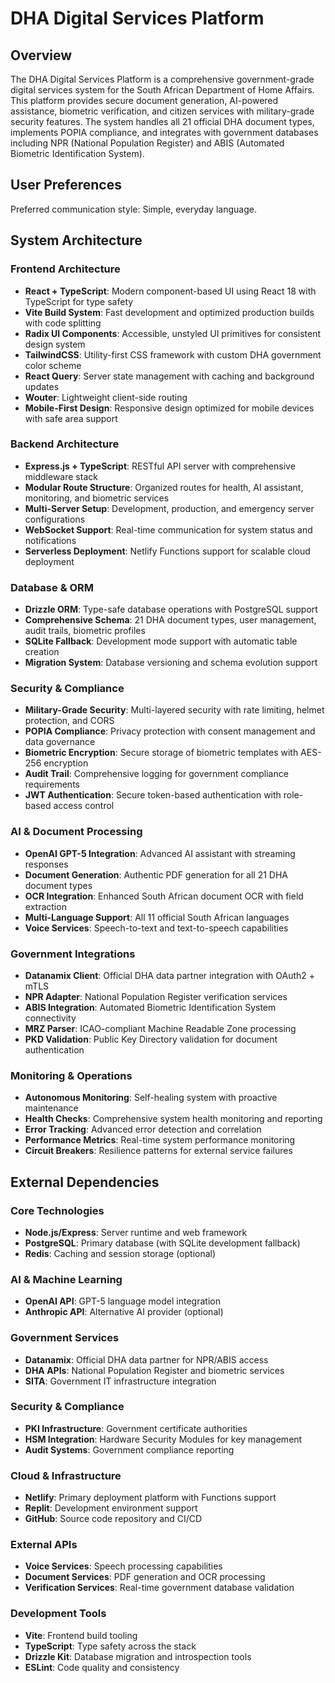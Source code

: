 # DHA Digital Services Platform

## Overview

The DHA Digital Services Platform is a comprehensive government-grade digital services system for the South African Department of Home Affairs. This platform provides secure document generation, AI-powered assistance, biometric verification, and citizen services with military-grade security features. The system handles all 21 official DHA document types, implements POPIA compliance, and integrates with government databases including NPR (National Population Register) and ABIS (Automated Biometric Identification System).

## User Preferences

Preferred communication style: Simple, everyday language.

## System Architecture

### Frontend Architecture
- **React + TypeScript**: Modern component-based UI using React 18 with TypeScript for type safety
- **Vite Build System**: Fast development and optimized production builds with code splitting
- **Radix UI Components**: Accessible, unstyled UI primitives for consistent design system
- **TailwindCSS**: Utility-first CSS framework with custom DHA government color scheme
- **React Query**: Server state management with caching and background updates
- **Wouter**: Lightweight client-side routing
- **Mobile-First Design**: Responsive design optimized for mobile devices with safe area support

### Backend Architecture
- **Express.js + TypeScript**: RESTful API server with comprehensive middleware stack
- **Modular Route Structure**: Organized routes for health, AI assistant, monitoring, and biometric services
- **Multi-Server Setup**: Development, production, and emergency server configurations
- **WebSocket Support**: Real-time communication for system status and notifications
- **Serverless Deployment**: Netlify Functions support for scalable cloud deployment

### Database & ORM
- **Drizzle ORM**: Type-safe database operations with PostgreSQL support
- **Comprehensive Schema**: 21 DHA document types, user management, audit trails, biometric profiles
- **SQLite Fallback**: Development mode support with automatic table creation
- **Migration System**: Database versioning and schema evolution support

### Security & Compliance
- **Military-Grade Security**: Multi-layered security with rate limiting, helmet protection, and CORS
- **POPIA Compliance**: Privacy protection with consent management and data governance
- **Biometric Encryption**: Secure storage of biometric templates with AES-256 encryption
- **Audit Trail**: Comprehensive logging for government compliance requirements
- **JWT Authentication**: Secure token-based authentication with role-based access control

### AI & Document Processing
- **OpenAI GPT-5 Integration**: Advanced AI assistant with streaming responses
- **Document Generation**: Authentic PDF generation for all 21 DHA document types
- **OCR Integration**: Enhanced South African document OCR with field extraction
- **Multi-Language Support**: All 11 official South African languages
- **Voice Services**: Speech-to-text and text-to-speech capabilities

### Government Integrations
- **Datanamix Client**: Official DHA data partner integration with OAuth2 + mTLS
- **NPR Adapter**: National Population Register verification services
- **ABIS Integration**: Automated Biometric Identification System connectivity
- **MRZ Parser**: ICAO-compliant Machine Readable Zone processing
- **PKD Validation**: Public Key Directory validation for document authentication

### Monitoring & Operations
- **Autonomous Monitoring**: Self-healing system with proactive maintenance
- **Health Checks**: Comprehensive system health monitoring and reporting
- **Error Tracking**: Advanced error detection and correlation
- **Performance Metrics**: Real-time system performance monitoring
- **Circuit Breakers**: Resilience patterns for external service failures

## External Dependencies

### Core Technologies
- **Node.js/Express**: Server runtime and web framework
- **PostgreSQL**: Primary database (with SQLite development fallback)
- **Redis**: Caching and session storage (optional)

### AI & Machine Learning
- **OpenAI API**: GPT-5 language model integration
- **Anthropic API**: Alternative AI provider (optional)

### Government Services
- **Datanamix**: Official DHA data partner for NPR/ABIS access
- **DHA APIs**: National Population Register and biometric services
- **SITA**: Government IT infrastructure integration

### Security & Compliance
- **PKI Infrastructure**: Government certificate authorities
- **HSM Integration**: Hardware Security Modules for key management
- **Audit Systems**: Government compliance reporting

### Cloud & Infrastructure
- **Netlify**: Primary deployment platform with Functions support
- **Replit**: Development environment support
- **GitHub**: Source code repository and CI/CD

### External APIs
- **Voice Services**: Speech processing capabilities
- **Document Services**: PDF generation and OCR processing
- **Verification Services**: Real-time government database validation

### Development Tools
- **Vite**: Frontend build tooling
- **TypeScript**: Type safety across the stack
- **Drizzle Kit**: Database migration and introspection tools
- **ESLint**: Code quality and consistency